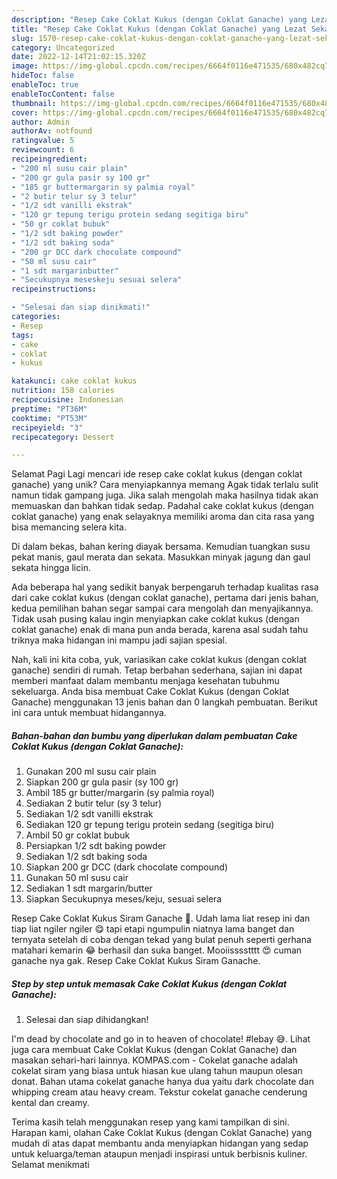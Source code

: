 ```yaml
---
description: "Resep Cake Coklat Kukus (dengan Coklat Ganache) yang Lezat Sekali, Lezat"
title: "Resep Cake Coklat Kukus (dengan Coklat Ganache) yang Lezat Sekali, Lezat"
slug: 1570-resep-cake-coklat-kukus-dengan-coklat-ganache-yang-lezat-sekali-lezat
category: Uncategorized
date: 2022-12-14T21:02:15.320Z
image: https://img-global.cpcdn.com/recipes/6664f0116e471535/680x482cq70/cake-coklat-kukus-dengan-coklat-ganache-foto-resep-utama.jpg
hideToc: false
enableToc: true
enableTocContent: false
thumbnail: https://img-global.cpcdn.com/recipes/6664f0116e471535/680x482cq70/cake-coklat-kukus-dengan-coklat-ganache-foto-resep-utama.jpg
cover: https://img-global.cpcdn.com/recipes/6664f0116e471535/680x482cq70/cake-coklat-kukus-dengan-coklat-ganache-foto-resep-utama.jpg
author: Admin
authorAv: notfound
ratingvalue: 5
reviewcount: 6
recipeingredient:
- "200 ml susu cair plain"
- "200 gr gula pasir sy 100 gr"
- "185 gr buttermargarin sy palmia royal"
- "2 butir telur sy 3 telur"
- "1/2 sdt vanilli ekstrak"
- "120 gr tepung terigu protein sedang segitiga biru"
- "50 gr coklat bubuk"
- "1/2 sdt baking powder"
- "1/2 sdt baking soda"
- "200 gr DCC dark chocolate compound"
- "50 ml susu cair"
- "1 sdt margarinbutter"
- "Secukupnya meseskeju sesuai selera"
recipeinstructions:

- "Selesai dan siap dinikmati!"
categories:
- Resep
tags:
- cake
- coklat
- kukus

katakunci: cake coklat kukus 
nutrition: 158 calories
recipecuisine: Indonesian
preptime: "PT36M"
cooktime: "PT53M"
recipeyield: "3"
recipecategory: Dessert

---
```



Selamat Pagi Lagi mencari ide resep cake coklat kukus (dengan coklat ganache) yang unik? Cara menyiapkannya memang Agak tidak terlalu sulit namun tidak gampang juga. Jika salah mengolah maka hasilnya tidak akan memuaskan dan bahkan tidak sedap. Padahal cake coklat kukus (dengan coklat ganache) yang enak selayaknya memiliki aroma dan cita rasa yang bisa memancing selera kita.


Di dalam bekas, bahan kering diayak bersama. Kemudian tuangkan susu pekat manis, gaul merata dan sekata. Masukkan minyak jagung dan gaul sekata hingga licin.

Ada beberapa hal yang sedikit banyak berpengaruh terhadap kualitas rasa dari cake coklat kukus (dengan coklat ganache), pertama dari jenis bahan, kedua pemilihan bahan segar sampai cara mengolah dan menyajikannya. Tidak usah pusing kalau ingin menyiapkan cake coklat kukus (dengan coklat ganache) enak di mana pun anda berada, karena asal sudah tahu triknya maka hidangan ini mampu jadi sajian spesial.


Nah, kali ini kita coba, yuk, variasikan cake coklat kukus (dengan coklat ganache) sendiri di rumah. Tetap berbahan sederhana, sajian ini dapat memberi manfaat dalam membantu menjaga kesehatan tubuhmu sekeluarga. Anda bisa membuat Cake Coklat Kukus (dengan Coklat Ganache) menggunakan 13 jenis bahan dan 0 langkah pembuatan. Berikut ini cara untuk membuat hidangannya.

<!--inarticleads1-->

##### Bahan-bahan dan bumbu yang diperlukan dalam pembuatan Cake Coklat Kukus (dengan Coklat Ganache):

1. Gunakan 200 ml susu cair plain
1. Siapkan 200 gr gula pasir (sy 100 gr)
1. Ambil 185 gr butter/margarin (sy palmia royal)
1. Sediakan 2 butir telur (sy 3 telur)
1. Sediakan 1/2 sdt vanilli ekstrak
1. Sediakan 120 gr tepung terigu protein sedang (segitiga biru)
1. Ambil 50 gr coklat bubuk
1. Persiapkan 1/2 sdt baking powder
1. Sediakan 1/2 sdt baking soda
1. Siapkan 200 gr DCC (dark chocolate compound)
1. Gunakan 50 ml susu cair
1. Sediakan 1 sdt margarin/butter
1. Siapkan Secukupnya meses/keju, sesuai selera


Resep Cake Coklat Kukus Siram Ganache 🍫. Udah lama liat resep ini dan tiap liat ngiler ngiler 😋 tapi etapi ngumpulin niatnya lama banget dan ternyata setelah di coba dengan tekad yang bulat penuh seperti gerhana matahari kemarin 😂 berhasil dan suka banget. Mooiisssstttt 😍 cuman ganache nya gak. Resep Cake Coklat Kukus Siram Ganache. 

<!--inarticleads2-->

##### Step by step untuk memasak Cake Coklat Kukus (dengan Coklat Ganache):


1. Selesai dan siap dihidangkan!

I&#39;m dead by chocolate and go in to heaven of chocolate! #lebay 😅. Lihat juga cara membuat Cake Coklat Kukus (dengan Coklat Ganache) dan masakan sehari-hari lainnya. KOMPAS.com - Cokelat ganache adalah cokelat siram yang biasa untuk hiasan kue ulang tahun maupun olesan donat. Bahan utama cokelat ganache hanya dua yaitu dark chocolate dan whipping cream atau heavy cream. Tekstur cokelat ganache cenderung kental dan creamy. 

Terima kasih telah menggunakan resep yang kami tampilkan di sini. Harapan kami, olahan Cake Coklat Kukus (dengan Coklat Ganache) yang mudah di atas dapat membantu anda menyiapkan hidangan yang sedap untuk keluarga/teman ataupun menjadi inspirasi untuk berbisnis kuliner. Selamat menikmati
